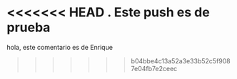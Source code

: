 <<<<<<< HEAD
.
Este push es de prueba
=======
hola, este comentario es de Enrique
>>>>>>> b04bbe4c13a52a3e33b52c5f9087e04fb7e2ceec
